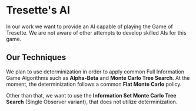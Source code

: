 # Tresette's AI

In our work we want to provide an AI capable of playing the Game of Tresette.
We are not aware of other attempts to develop skilled AIs for this game.

## Our Techniques

We plan to use determinization in order to apply common Full Information Game Algorithms
such as **Alpha-Beta** and **Monte Carlo Tree Search**.
At the moment, the determinization follows a common **Flat Monte Carlo** policy. 

Other than that, we want to use the **Information Set Monte Carlo Tree Search** (Single Observer variant), that does not utilize determinization.
